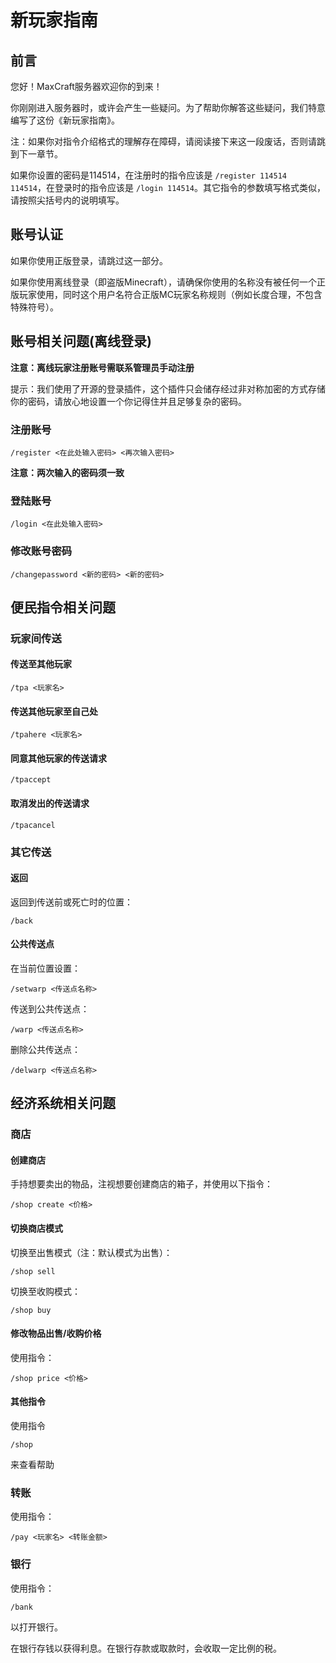 # 新玩家指南
## 前言

您好！MaxCraft服务器欢迎你的到来！  

你刚刚进入服务器时，或许会产生一些疑问。为了帮助你解答这些疑问，我们特意编写了这份《新玩家指南》。

注：如果你对指令介绍格式的理解存在障碍，请阅读接下来这一段废话，否则请跳到下一章节。

如果你设置的密码是114514，在注册时的指令应该是 `/register 114514 114514`，在登录时的指令应该是 `/login 114514`。其它指令的参数填写格式类似，请按照尖括号内的说明填写。

## 账号认证

如果你使用正版登录，请跳过这一部分。

如果你使用离线登录（即盗版Minecraft），请确保你使用的名称没有被任何一个正版玩家使用，同时这个用户名符合正版MC玩家名称规则（例如长度合理，不包含特殊符号）。

## 账号相关问题(离线登录)

**注意：离线玩家注册账号需联系管理员手动注册**

提示：我们使用了开源的登录插件，这个插件只会储存经过非对称加密的方式存储你的密码，请放心地设置一个你记得住并且足够复杂的密码。

### 注册账号

```
/register <在此处输入密码> <再次输入密码>
```

**注意：两次输入的密码须一致**  

### 登陆账号

```
/login <在此处输入密码>
```

### 修改账号密码

```
/changepassword <新的密码> <新的密码>
```

## 便民指令相关问题

### 玩家间传送

#### 传送至其他玩家

```
/tpa <玩家名>
```

#### 传送其他玩家至自己处

```
/tpahere <玩家名>
```

#### 同意其他玩家的传送请求 

```
/tpaccept
```

#### 取消发出的传送请求 

```
/tpacancel
```

### 其它传送

#### 返回

返回到传送前或死亡时的位置：

```
/back
```

#### 公共传送点

在当前位置设置：

```
/setwarp <传送点名称>
```

传送到公共传送点：

```
/warp <传送点名称>
```

删除公共传送点：

```
/delwarp <传送点名称>
```

## 经济系统相关问题

### 商店

#### 创建商店

手持想要卖出的物品，注视想要创建商店的箱子，并使用以下指令：

```
/shop create <价格>
```

#### 切换商店模式

切换至出售模式（注：默认模式为出售）：

```
/shop sell
```

切换至收购模式：

```
/shop buy
```

#### 修改物品出售/收购价格

使用指令：

```
/shop price <价格>
```

#### 其他指令

使用指令

```
/shop
```

来查看帮助

### 转账

使用指令：

```
/pay <玩家名> <转账金额>
```

### 银行

使用指令：

```
/bank
```
以打开银行。

在银行存钱以获得利息。在银行存款或取款时，会收取一定比例的税。

